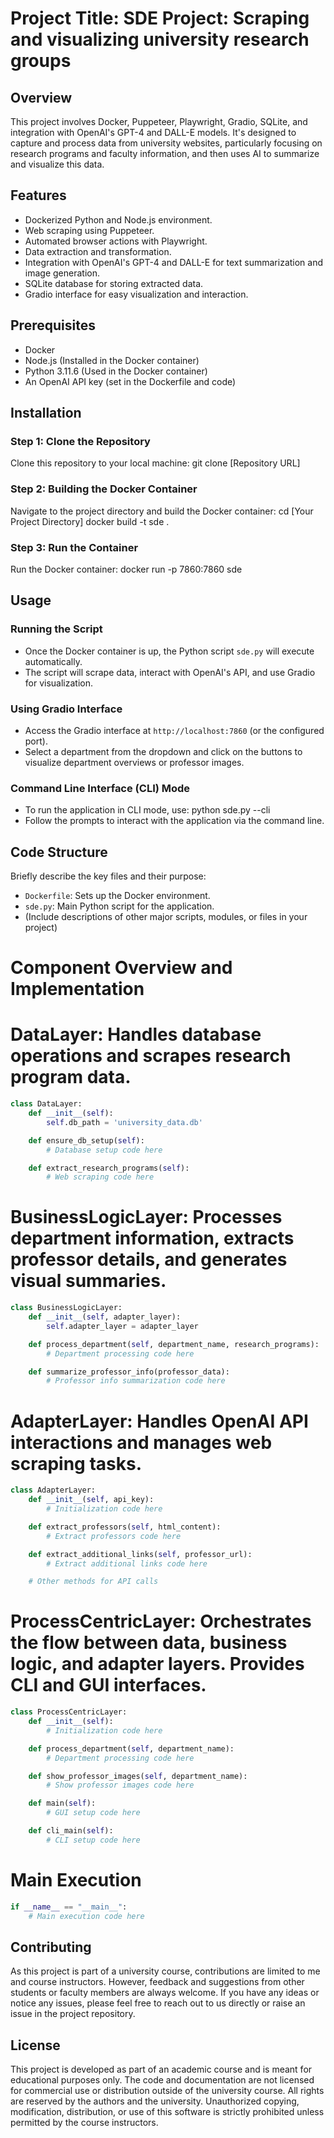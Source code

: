 # Project Title: SDE Project: Scraping and visualizing university research groups

## Overview
This project involves Docker, Puppeteer, Playwright, Gradio, SQLite, and integration with OpenAI's GPT-4 and DALL-E models. It's designed to capture and process data from university websites, particularly focusing on research programs and faculty information, and then uses AI to summarize and visualize this data.

## Features
- Dockerized Python and Node.js environment.
- Web scraping using Puppeteer.
- Automated browser actions with Playwright.
- Data extraction and transformation.
- Integration with OpenAI's GPT-4 and DALL-E for text summarization and image generation.
- SQLite database for storing extracted data.
- Gradio interface for easy visualization and interaction.

## Prerequisites
- Docker
- Node.js (Installed in the Docker container)
- Python 3.11.6 (Used in the Docker container)
- An OpenAI API key (set in the Dockerfile and code)

## Installation

### Step 1: Clone the Repository
Clone this repository to your local machine:
git clone [Repository URL]

### Step 2: Building the Docker Container
Navigate to the project directory and build the Docker container:
cd [Your Project Directory]
docker build -t sde .

### Step 3: Run the Container
Run the Docker container:
docker run -p 7860:7860 sde
## Usage

### Running the Script
- Once the Docker container is up, the Python script `sde.py` will execute automatically.
- The script will scrape data, interact with OpenAI's API, and use Gradio for visualization.

### Using Gradio Interface
- Access the Gradio interface at `http://localhost:7860` (or the configured port).
- Select a department from the dropdown and click on the buttons to visualize department overviews or professor images.

### Command Line Interface (CLI) Mode
- To run the application in CLI mode, use:
python sde.py --cli
- Follow the prompts to interact with the application via the command line.

## Code Structure
Briefly describe the key files and their purpose:
- `Dockerfile`: Sets up the Docker environment.
- `sde.py`: Main Python script for the application.
- (Include descriptions of other major scripts, modules, or files in your project)

# Component Overview and Implementation

# DataLayer: Handles database operations and scrapes research program data.
```python
class DataLayer:
    def __init__(self):
        self.db_path = 'university_data.db'

    def ensure_db_setup(self):
        # Database setup code here

    def extract_research_programs(self):
        # Web scraping code here
```

# BusinessLogicLayer: Processes department information, extracts professor details, and generates visual summaries.

```python
class BusinessLogicLayer:
    def __init__(self, adapter_layer):
        self.adapter_layer = adapter_layer

    def process_department(self, department_name, research_programs):
        # Department processing code here

    def summarize_professor_info(professor_data):
        # Professor info summarization code here
```

# AdapterLayer: Handles OpenAI API interactions and manages web scraping tasks.
```python
class AdapterLayer:
    def __init__(self, api_key):
        # Initialization code here

    def extract_professors(self, html_content):
        # Extract professors code here

    def extract_additional_links(self, professor_url):
        # Extract additional links code here

    # Other methods for API calls
```

# ProcessCentricLayer: Orchestrates the flow between data, business logic, and adapter layers. Provides CLI and GUI interfaces.
```python
class ProcessCentricLayer:
    def __init__(self):
        # Initialization code here

    def process_department(self, department_name):
        # Department processing code here

    def show_professor_images(self, department_name):
        # Show professor images code here

    def main(self):
        # GUI setup code here

    def cli_main(self):
        # CLI setup code here
```

# Main Execution
```python
if __name__ == "__main__":
    # Main execution code here
```

## Contributing
As this project is part of a university course, contributions are limited to me and course instructors. However, feedback and suggestions from other students or faculty members are always welcome. If you have any ideas or notice any issues, please feel free to reach out to us directly or raise an issue in the project repository.

## License
This project is developed as part of an academic course and is meant for educational purposes only. The code and documentation are not licensed for commercial use or distribution outside of the university course. All rights are reserved by the authors and the university. Unauthorized copying, modification, distribution, or use of this software is strictly prohibited unless permitted by the course instructors.


